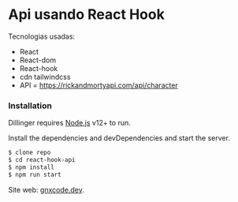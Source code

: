 # Api usando React Hook

Tecnologias usadas:

- React
- React-dom
- React-hook
- cdn tailwindcss
- API = https://rickandmortyapi.com/api/character

### Installation

Dillinger requires [Node.js](https://nodejs.org/) v12+ to run.

Install the dependencies and devDependencies and start the server.

```sh
$ clone repo
$ cd react-hook-api
$ npm install
$ npm run start
```

Site web: [gnxcode.dev](https://gnxcode.dev/).
